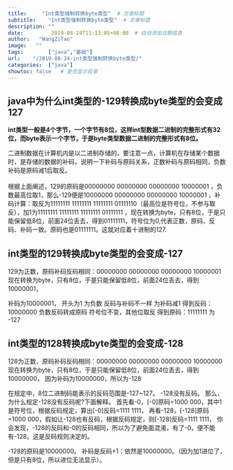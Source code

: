 ```yaml
---
title:     "Int类型强制转换byte类型"  # 文章标题
subtitle:    "Int类型强制转换byte类型"  # 文章标题
description: ""
date:         2019-08-24T11:13:05+08:00  # 自动添加日期信息
author:   "WangZiTao"
image:   ""
tags:        ["java","基础"]
url:    "/2019-08-24-int类型强制转换byte类型/"
categories:  ["java"]
showtoc: false   # 是否显示目录
---
```


## java中为什么int类型的-129转换成byte类型的会变成127

**int类型一般是4个字节，一个字节有8位，这样int型数据二进制的完整形式有32位，而byte表示一个字节，于是byte类型数据二进制的完整形式有8位。**</br> 

二进制数据在计算机内是以二进制存储的，要注意一点，计算机在存储某个数据时，是存储的数据的补码，说明一下补码与原码关系，正数补码与原码相同，负数补码是原码减1后取反。
</br>  
根据上面阐述，129的原码是00000000 00000000 00000000 10000001 ，负数最高位取1，那么-129便是10000000 00000000 00000000 10000001 ，补码计算：取反为11111111 11111111 11111111 01111110（最高位是符号位，不参与取反），加1为11111111 11111111 11111111 01111111 ，现在转换为byte，只有8位，于是只能保留低8位，前面24位丢去，得到01111111，符号位为0,代表正数，原码、反码、补码一致。原码也是01111111。这就对应着十进制的127.

## int类型的129转换成byte类型的会变成-127

129为正数，原码补码反码相同：00000000 00000000 00000000 10000001
现在转换为byte，只有8位，于是只能保留低8位，前面24位丢去，得到10000001，

补码为10000001， 开头为1 为负数   反码与补码不一样  为补码减1  得到反码：10000000
负数反码转成原码  符号位不变，其他位取反 得到原码：11111111
为 -127

## int类型的128转换成byte类型的会变成-128 

128为正数，原码补码反码相同：00000000 00000000 00000000 10000000
现在转换为byte，只有8位，于是只能保留低8位，前面24位丢去，得到10000000，
因为补码为10000000，所以为-128

在规定中，8位二进制码能表示的反码范围是-127~127。
-128没有反码。
那么，为什么规定-128没有反码呢?下面解释。
首先看-0，[-0]原码=1000 000，其中1是符号位，根据反码规定，算出[-0]反码=1111 1111，
再看-128，[-128]原码=1000 000，假如让-128也有反码，根据反码规定，则[-128]反码=1111 1111，
你会发现，-128的反码和-0的反码相同，所以为了避免面混淆，有了-0，便不能有-128，这是反码规则决定的。

-128的原码是10000000。
补码是反码+1：依然是10000000。（因为加1进位了，但是只有8位，所以进位无法显示）。